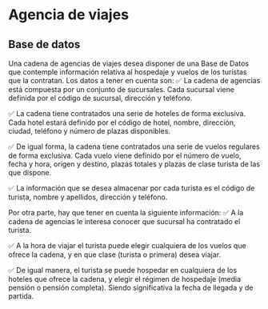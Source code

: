 # Agencia de viajes
## Base de datos

Una cadena de agencias de viajes desea disponer de una Base de Datos que contemple información
relativa al hospedaje y vuelos de los turistas que la contratan.
Los datos a tener en cuenta son:
✅ La cadena de agencias está compuesta por un conjunto de sucursales. Cada sucursal viene
definida por el código de sucursal, dirección y teléfono.

✅ La cadena tiene contratados una serie de hoteles de forma exclusiva. Cada hotel estará definido
por el código de hotel, nombre, dirección, ciudad, teléfono y número de plazas disponibles.

✅ De igual forma, la cadena tiene contratados una serie de vuelos regulares de forma exclusiva.
Cada vuelo viene definido por el número de vuelo, fecha y hora, origen y destino, plazas totales
y plazas de clase turista de las que dispone.

✅ La información que se desea almacenar por cada turista es el código de turista, nombre y
apellidos, dirección y teléfono.

Por otra parte, hay que tener en cuenta la siguiente información:
✅ A la cadena de agencias le interesa conocer que sucursal ha contratado el turista.

✅ A la hora de viajar el turista puede elegir cualquiera de los vuelos que ofrece la cadena, y en que
clase (turista o primera) desea viajar.

✅ De igual manera, el turista se puede hospedar en cualquiera de los hoteles que ofrece la cadena,
y elegir el régimen de hospedaje (media pensión o pensión completa). Siendo significativa la
fecha de llegada y de partida.
